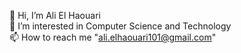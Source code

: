 👋 Hi, I’m Ali El Haouari  
👀 I’m interested in Computer Science and Technology  
📫 How to reach me "ali.elhaouari101@gmail.com"
